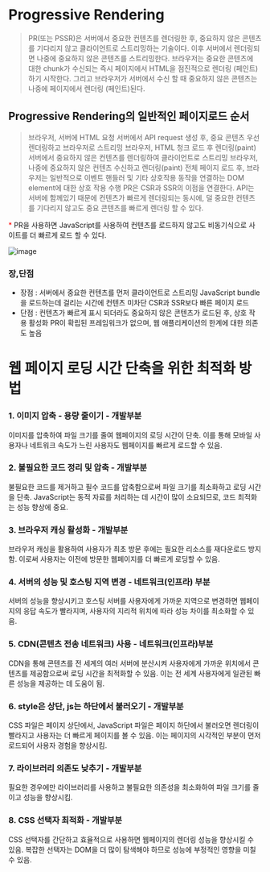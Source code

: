 # Progressive Rendering
> PR(또는 PSSR)은 서버에서 중요한 컨텐츠를 렌더링한 후, 중요하지 않은 콘텐츠를 기다리지 않고 클라이언트로 스트리밍하는 기술이다.
> 이후 서버에서 렌더링되면 나중에 중요하지 않은 콘텐츠를 스트리밍한다. 브라우저는 중요한 콘텐츠에 대한 chunk가 수신되는 즉시 페이지에서 HTML을 점진적으로 렌더링 (페인트)하기 시작한다.
> 그리고 브라우저가 서버에서 수신 할 때 중요하지 않은 콘텐츠는 나중에 페이지에서 렌더링 (페인트)된다.



## Progressive Rendering의 일반적인 페이지로드 순서

> 브라우저, 서버에 HTML 요청
  서버에서 API request 생성 후, 중요 콘텐츠 우선 렌더링하고 브라우저로 스트리밍
  브라우저, HTML 청크 로드 후 렌더링(paint)
  서버에서 중요하지 않은 컨텐츠를 렌더링하여 클라이언트로 스트리밍
  브라우저, 나중에 중요하지 않은 컨텐츠 수신하고 렌더링(paint)
  전체 페이지 로드 후, 브라우저는 일반적으로 이벤트 핸들러 및 기타 상호작용 동작을 연결하는 DOM element에 대한 상호 작용 수행
  PR은 CSR과 SSR의 이점을 연결한다. API는 서버에 함께있기 때문에 컨텐츠가 빠르게 렌더링되는 동시에, 덜 중요한 컨텐츠를 기다리지 않고도 중요 콘텐츠를 빠르게 렌더링 할 수 있다.

<span style="color:red">*</span> PR을 사용하면 JavaScript를 사용하여 컨텐츠를 로드하지 않고도 비동기식으로 사이트를 더 빠르게 로드 할 수 있다.

![image](https://github.com/user-attachments/assets/e3be8160-798b-46a1-8efd-97c887ce642a)

### 장,단점
- 장점 :
서버에서 중요한 컨텐츠를 먼저 클라이언트로 스트리밍
JavaScript bundle을 로드하는데 걸리는 시간에 컨텐츠 미차단
CSR과 SSR보다 빠른 페이지 로드
- 단점 :
컨텐츠가 빠르게 표시 되더라도 중요하지 않은 콘텐츠가 로드된 후, 상호 작용 활성화
PR이 확립된 프레임워크가 없으며, 웹 애플리케이션의 한계에 대한 의존도 높음




# 웹 페이지 로딩 시간 단축을 위한 최적화 방법

### 1. 이미지 압축 - 용량 줄이기 - 개발부분
이미지를 압축하여 파일 크기를 줄여 웹페이지의 로딩 시간이 단축. 이를 통해 모바일 사용자나 네트워크 속도가 느린 사용자도 웹페이지를 빠르게 로드할 수 있음.

### 2. 불필요한 코드 정리 및 압축 - 개발부분
불필요한 코드를 제거하고 필수 코드를 압축함으로써 파일 크기를 최소화하고 로딩 시간을 단축. JavaScript는 동적 자료를 처리하는 데 시간이 많이 소요되므로, 코드 최적화는 성능 향상에 중요.

### 3. 브라우저 캐싱 활성화 - 개발부분
브라우저 캐싱을 활용하여 사용자가 최초 방문 후에는 필요한 리소스를 재다운로드 방지함. 이로써 사용자는 이전에 방문한 웹페이지를 더 빠르게 로딩할 수 있음.

### 4. 서버의 성능 및 호스팅 지역 변경 - 네트워크(인프라) 부분
서버의 성능을 향상시키고 호스팅 서버를 사용자에게 가까운 지역으로 변경하면 웹페이지의 응답 속도가 빨라지며, 사용자의 지리적 위치에 따라 성능 차이를 최소화할 수 있음.

### 5. CDN(콘텐츠 전송 네트워크) 사용 - 네트워크(인프라)부분
CDN을 통해 콘텐츠를 전 세계의 여러 서버에 분산시켜 사용자에게 가까운 위치에서 콘텐츠를 제공함으로써 로딩 시간을 최적화할 수 있음. 이는 전 세계 사용자에게 일관된 빠른 성능을 제공하는 데 도움이 됨.

### 6. style은 상단, js는 하단에서 불러오기 - 개발부분
CSS 파일은 페이지 상단에서, JavaScript 파일은 페이지 하단에서 불러오면 렌더링이 빨라지고 사용자는 더 빠르게 페이지를 볼 수 있음. 이는 페이지의 시각적인 부분이 먼저 로드되어 사용자 경험을 향상시킴.

### 7. 라이브러리 의존도 낮추기 - 개발부분
필요한 경우에만 라이브러리를 사용하고 불필요한 의존성을 최소화하여 파일 크기를 줄이고 성능을 향상시킴.

### 8. CSS 선택자 최적화 - 개발부분
CSS 선택자를 간단하고 효율적으로 사용하면 웹페이지의 렌더링 성능을 향상시킬 수 있음. 복잡한 선택자는 DOM을 더 많이 탐색해야 하므로 성능에 부정적인 영향을 미칠 수 있음.
